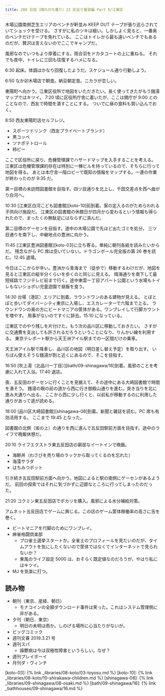 ```yaml
---
title: 288 日目（晴れのち曇り）23 区巡り復習編 Part 5/江東区
---
```


木場公園南側芝生エリアのベンチが軒並み KEEP OUT テープが張り巡らされていてショックを受ける。
さすがに私のツキは細い。しかしよく見ると、一番奥のベンチだけテープを免れている。
ここはトイレから最も遠いベンチでもあるのだが、贅沢は言えないのでここでキャンプだ。

風邪なのでいつもより厚着にする。雨合羽をドカタコートの上に重ねる。
それでも夜中、トイレに三回も往復するハメになる。

6:30 起床。体調はかなり回復したようだ。スケジュール通り行動しよう。

6:50 なか卯木場店で朝食。納豆朝定食。ニカラが恋しい。

東陽町へ向かう。江東区役所で地図をいただきたい。長く使ってきたがもう銭湯マップではキツイ。
7:20 頃に区役所庁舎に着いたが、ここは開庁が 9:00 とのことなので、西友で時間を潰すことにする。
ついでに昼の食料も買い込んでおく。

8:50 西友東陽町店セルフレジ。

* スポーツドリンク（西友プライベートブランド）
* 黒コッペ
* ツナポテトロール
* 柿ピー

ここで区役所に戻り、危機管理課でハザードマップを入手することを考える。
江東区は危機管理課的存在は特別に一棟ビルを持っているので、そちらに行って地図を得る。
あとは本庁舎一階ロビーで既知の情報をマップする。一連の作業が終わったのが 9:35 だ。

第一目標の未訪問図書館を目指す。四ツ目通りを北上し、千田交差点を西へ曲がり白河へ。

10:30 [江東区白河こども図書館][koto-10]前到着。案の定入るのがためらわれる子供向け施設だ。
江東区の図書館の休館日が四月から変わるという情報も得られたので、まったくの無駄足にはならずに済んだ。

第二目標のゲーセンを目指す。道中の木場公園で先ほど出たゴミを処分。
三ツ目通りを南下し、中継地点の豊洲に向かう。

11:45 [江東区豊洲図書館][koto-03]に立ち寄る。単純に朝刊各紙を読みたいからだ。
残念ながら PC 席は空いていない。ドラゴンボール完全版の第 26 巻を読む。12:45 退場。

今日はここからが辛い。豊洲から青海まで（徒歩で）移動するわけだが、地図を見ると江東区の縦半分くらいを歩くのと同じに見える。
晴海通りを南下して最短経路でフジテレビ前まで行く。途中東雲一丁目アパート公園という水場もトイレもないショボい児童遊園で昼飯を食う。

14:30 台場（港区）エリアに到着。ラウンドワンのある建物が見える。
とぼとぼと歩いてダイバーシティ東京に入場し、エスカレーターで六階まで上る。
ラウンドワンの奥の方にビートマニアの筐体がある。ワンプレイして行脚カウントを増やす。
用事がないのですぐに辞去。15:10 になっている。

江東区でのやり残しを片付けた。もう次の品川区に移動しておきたい。
さすがに交通費を支出しても許されるだろうということになり、りんかい線を利用する。
東京テレポート駅から天王洲アイル駅までの一区間だけの乗車。

天王洲アイル駅で降車し、品川区の地図（明日差し替え予定）を取り出す。
いちばん使えそうな銭湯が割と近くにあるので、そこを目指す。

16:50 [吹上湯（北品川一丁目）][bath/09-shinagawa/16]到着。風邪のことを考慮に入れて入浴。17:40 退店。

夜、五反田のゲーセンに行くことを見据えて、その途中にある大崎図書館で時間を潰そう。
銭湯の眼の前の道から西に行き御殿山通りを進む。突き当りを北に進み大通りへ出る。
ここから西に少し行くと、以前私が移動するのに利用した通りがあって道が読める。

18:00 [品川区大崎図書館][shinagawa-08]到着。新聞と雑誌を読む。PC 席も有効活用する。
ここまで 19:45 となった。

図書館の北側（坂の上）の通りを西に進んで五反田駅前方面を目指す。途中のライフで晩飯休憩だ。

20:10 ライフエクストラ東五反田店の窮屈なイートインで晩飯。

* 海鮮丼（わさびを売り場のラックから取ってくるのを忘れた）
* 海藻サラダ
* はちみつポット

引き続き五反田駅前方面へ向かう。地図によると駅の南側にゲーセンがあるようだ。
前回の探索ではそれに気づかずに辺鄙なところに行ってしまったのだった。

21:20 コクミン東五反田店でポカリを購入。風邪による水分補給対策。

アムネット五反田店でゲームに興じる。この店のゲーム筐体稼働率の高さに舌を巻く。

* ビートマニアを行脚のためにワンプレイ。
* 麻雀格闘倶楽部
  * プロ雀士選挙スタートか。全雀士のプロフィールを見たいのだが、タイムアウトを気にしたくないので筐体ではなくてインターネットで見られないか？
  * 東風のライフ設定 5000 は、おそらく既定値なのだろうが、やはり私にはキツイ。
* MJ を気楽に打つ。

## 読み物

* 朝刊（東京、産経、朝日）
  * モナコインの全額ダウンロード事件は笑った。これはシステム管理側に非がある。
* 夕刊（朝日、東京）
  * 明日の未明は雨か。しのげる場所に心当たりがないが。
* ビッグコミック
* 週刊文春 2019.3.21 号
* 週刊スパ
  * 躁鬱病は今は双極性障害というらしい。なぜ？
* 週刊プレイボーイ
* 月刊ダ・ヴィンチ

[koto-03]: {% link _libraries/08-koto/03-toyosu.md %}
[koto-10]: {% link _libraries/08-koto/10-shirakawa-children.md %}
[shinagawa-08]: {% link _libraries/09-shinagawa/08-osaki.md %}
[bath/09-shinagawa/16]: {% link _bathhouses/09-shinagawa/16.md %}

